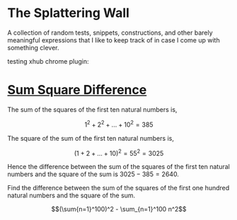 # The Splattering Wall
A collection of random tests, snippets, constructions, and other barely meaningful expressions that I like to keep track of in case I come up with something clever.

testing xhub chrome plugin:

# [Sum Square Difference](https://projecteuler.net/problem=6)

The sum of the squares of the first ten natural numbers is,
```math
1^2 + 2^2 + ... + 10^2 = 385
```
The square of the sum of the first ten natural numbers is,
```math
(1 + 2 + ... + 10)^2 = 55^2 = 3025
```
Hence the difference between the sum of the squares of the first ten natural numbers and the square of the sum is $`3025 - 385 = 2640`$.

Find the difference between the sum of the squares of the first one hundred natural numbers and the square of the sum.
```math
(\sum{n=1}^100)^2  -  \sum_{n=1}^100 n^2
```
